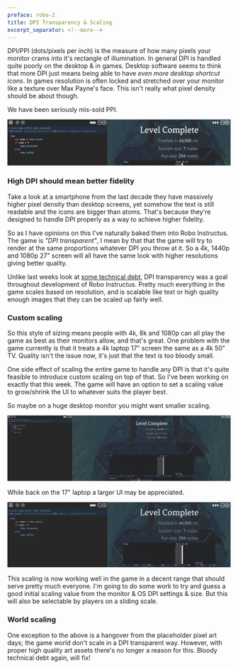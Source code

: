 ```yaml
---
preface: robo-2
title: DPI Transparency & Scaling
excerpt_separator: <!--more-->
---
```

DPI/PPI (dots/pixels per inch) is the measure of how many pixels your monitor crams into it's rectangle of illumination. In general DPI is handled quite poorly on the desktop & in games. Desktop software seems to think that more DPI just means being able to have _even more desktop shortcut icons_. In games resolution is often locked and stretched over your monitor like a texture over Max Payne's face. This isn't really what pixel density should be about though.

We have been seriously mis-sold PPI.

![](/assets/2019-01-25/top.jpg "Everything should scale nicely, though this is just an jpg so it won't...but the game will!")

<!--more-->

### High DPI should mean better fidelity
Take a look at a smartphone from the last decade they have massively higher pixel density than desktop screens, yet somehow the text is still readable and the icons are bigger than atoms. That's because they're designed to handle DPI properly as a way to achieve higher fidelity.

So as I have opinions on this I've naturally baked them into Robo Instructus. The game is _"DPI transparent"_, I mean by that that the game will try to render at the same proportions whatever DPI you throw at it. So a 4k, 1440p and 1080p 27" screen will all have the same look with higher resolutions giving better quality.

Unlike last weeks look at [some technical debt](/2019/01/18/paying-off-tech-debt.html), DPI transparency was a goal throughout development of Robo Instructus. Pretty much everything in the game scales based on resolution, and is scalable like text or high quality enough images that they can be scaled up fairly well.

### Custom scaling
So this style of sizing means people with 4k, 8k and 1080p can all play the game as best as their monitors allow, and that's great. One problem with the game currently is that it treats a 4k laptop 17" screen the same as a 4k 50" TV. Quality isn't the issue now, it's just that the text is too bloody small.

One side effect of scaling the entire game to handle any DPI is that it's quite feasible to introduce custom scaling on top of that. So I've been working on exactly that this week. The game will have an option to set a scaling value to grow/shrink the UI to whatever suits the player best.

So maybe on a huge desktop monitor you might want smaller scaling.

![](/assets/2019-01-25/720p-scale-0.8.jpg "Scale 0.8x")

While back on the 17" laptop a larger UI may be appreciated.

![](/assets/2019-01-25/720p-scale-1.5.jpg "Scale 1.5x")

This scaling is now working well in the game in a decent range that should serve pretty much everyone. I'm going to do some work to try and guess a good initial scaling value from the monitor & OS DPI settings & size. But this will also be selectable by players on a sliding scale.

### World scaling
One exception to the above is a hangover from the placeholder pixel art days; the game world don't scale in a DPI transparent way. However, with proper high quality art assets there's no longer a reason for this. Bloody technical debt again, will fix!
